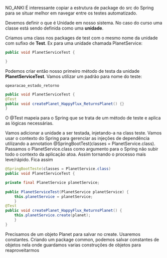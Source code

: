 NO_ANKI
É interessante copiar a estrutura de package do src do Spring para se situar melhor em navegar entre os testes automatizado.

Devemos definir o que é Unidade em nosso sistema. No caso do curso uma classe está sendo definida como uma **unidade**.

Criamos uma class nos packages de test com o mesmo nome da unidade com sufixo de **Test**. Ex para uma unidade chamada PlanetService:

``` java
public void PlanetServiceTest {

}
```

Podemos criar então nosso primeiro método de testa da unidade **PlanetServiceTest**. Vamos utilizar um padrão para nome do teste:

	opearacao_estado_retorno

``` java
public void PlanetServiceTest {
@Test
public void createPlanet_HappyFlux_ReturnsPlanet() {}
}
```
O @Test mapeia para o Spring que se trata de um método de teste e aplica as lógicas necessárias.

Vamos adicionar a unidade a ser testada, injetando-a na class teste. Vamos usar o contexto do Spring para gerenciar as injeções de dependência utilizando a annotation @SpringBootTest(classes = PlanetService.class). 
Passamos o PlanetService.class como argumento para o Spring não subir todo o contexto da aplicação atoa. Assim tornando o processo mais leve/rápido. Fica assim

``` java
@SpringBootTeste(classes = PlanetService.class)
public void PlanetServiceTest {

private final PlanetService planetService;  
  
public PlanetServiceTest(PlanetService planetService) {  
    this.planetService = planetService;  
	}
@Test
public void createPlanet_HappyFlux_ReturnsPlanet() {
	this.planetService.create(planet);
	}
}
```

Precisamos de um objeto Planet para salvar no create. Usaremos constantes. Criando um package common, podemos salvar constantes de objetos nela onde guardamos varias construções de objetos para reaproveitarmos